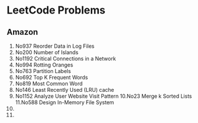 # LeetCode Problems

## Amazon

1. No937 Reorder Data in Log Files
2. No200 Number of Islands
3. No1192 Critical Connections in a Network
4. No994 Rotting Oranges
5. No763 Partition Labels
6. No692 Top K Frequent Words
7. No819 Most Common Word
8. No146 Least Recently Used (LRU) cache
9. No1152 Analyze User Website Visit Pattern
10.No23 Merge k Sorted Lists
11.No588 Design In-Memory File System
12.
13.